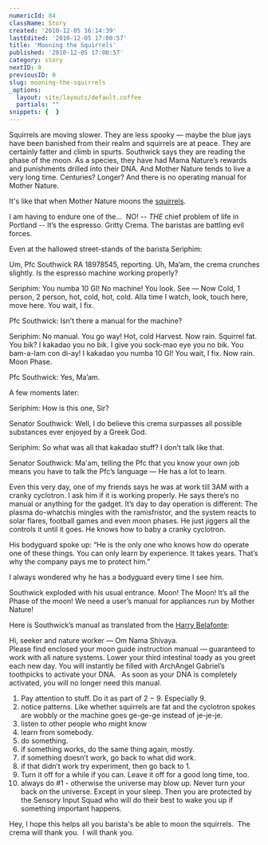 ```yaml
---
numericId: 84
className: Story
created: '2010-12-05 16:14:39'
lastEdited: '2010-12-05 17:00:57'
title: 'Mooning the Squirrels'
published: '2010-12-05 17:00:57'
category: story
nextID: 0
previousID: 0
slug: mooning-the-squirrels
_options:
  layout: site/layouts/default.coffee
  partials: ""
snippets: {  }
---
```

Squirrels are moving slower. They are less spooky &mdash; maybe the blue jays have been banished from their realm and squirrels are at peace. They are certainly fatter and climb in spurts. Southwick says they are reading the phase of the moon. As a species, they have had Mama Nature&rsquo;s rewards and punishments drilled into their DNA. And Mother Nature tends to live a very long time. Centuries? Longer? And there is no operating manual for Mother Nature.

It's like that when Mother Nature moons the [squirrels][0].

I am having to endure one of the... &nbsp;NO! -- _THE_ chief problem of life in Portland -- It&rsquo;s the espresso. Gritty Crema. The baristas are battling evil forces.

Even at the hallowed street-stands of the barista Seriphim:

Um, Pfc Southwick RA 18978545, reporting. Uh, Ma&rsquo;am, the crema crunches slightly. Is the espresso machine working properly?

  
Seriphim: You numba 10 GI! No machine! You look. See &mdash; Now Cold, 1 person, 2 person, hot, cold, hot, cold. Alla time I watch, look, touch here, move here. You wait, I fix.

  
Pfc Southwick: Isn&rsquo;t there a manual for the machine?

  
Seriphim: No manual. You go way! Hot, cold Harvest. Now rain. Squirrel fat. You bik? I kakadao you no bik. I give you sock-mao eye you no bik. You bam-a-lam con di-ay! I kakadao you numba 10 GI! You wait, I fix. Now rain. Moon Phase.

  
Pfc Southwick: Yes, Ma&rsquo;am.

A few moments later:

  
Seriphim: How is this one, Sir?

  
Senator Southwick: Well, I do believe this crema surpasses all possible substances ever enjoyed by a Greek God.

  
Seriphim: So what was all that kakadao stuff? I don&rsquo;t talk like that.

Senator Southwick: Ma'am, telling the Pfc&nbsp;that you know your own job means you have to talk the Pfc&rsquo;s language &mdash; He has a lot to learn.

Even this very day, one of my friends says he was at work till 3AM with a cranky cyclotron. I ask him if it is working properly. He says there&rsquo;s no manual or anything for the gadget. It&rsquo;s day to day operation is different: The plasma do-whatchis mingles with the ramisfristor, and the system reacts to solar flares, football games and even moon phases. He just jiggers all the controls it until it goes. He knows how to baby a cranky cyclotron.

His bodyguard spoke up: &ldquo;He is the only one who knows how do operate one of these things. You can only learn by experience. It takes years. That&rsquo;s why the company pays me to protect him.&rdquo;

I always wondered why he has a bodyguard every time I see him.

Southwick exploded with his usual entrance. Moon! The Moon! It&rsquo;s all the Phase of the moon! We need a user&rsquo;s manual for appliances run by Mother Nature!

Here is Southwick&rsquo;s manual as translated from the [Harry Belafonte][1]:

  
Hi, seeker and nature worker &mdash; Om Nama Shivaya.  
Please find enclosed your moon guide instruction manual &mdash; guaranteed to work with all nature systems. Lower your third intestinal toady as you greet each new day. You will instantly be filled with ArchAngel Gabriel&rsquo;s toothpicks to activate your DNA. &nbsp; As soon as your DNA is completely activated, you will no longer need this manual.

1) Pay attention to stuff. Do it as part of 2 &minus; 9. Especially 9.  
2) notice patterns. Like whether squirrels are fat and the cyclotron spokes are wobbly or the machine goes ge-ge-ge instead of je-je-je.  
3) listen to other people who might know  
4) learn from somebody.  
5) do something.  
6) if something works, do the same thing again, mostly.  
7) if something doesn&rsquo;t work, go back to what did work.  
8) if that didn&rsquo;t work try experiment, then go back to 1.  
9) Turn it off for a while if you can. Leave it off for a good long time, too.  
10) always do #1 - otherwise the universe may blow up. Never turn your back on the universe. Except in your sleep. Then you are protected by the Sensory Input Squad who will do their best to wake you up if something important happens.

Hey, I hope this helps all you barista's be able to moon the squirrels. &nbsp;The crema will thank you. &nbsp;I will thank you.

[0]: http://www.youtube.com/watch?v=0so5er4X3dc
[1]: http://lyricsplayground.com/alpha/songs/m/manpiaba.shtml